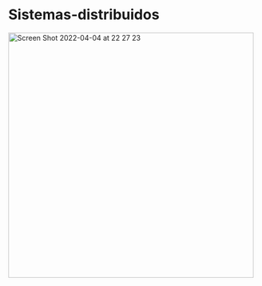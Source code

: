 # Sistemas-distribuidos

<img width="491" alt="Screen Shot 2022-04-04 at 22 27 23" src="https://user-images.githubusercontent.com/49958403/161661404-012af533-7049-4532-b71d-24114c78ef93.png">
